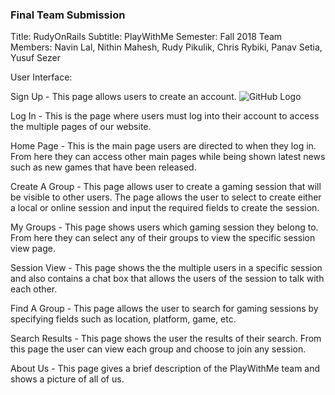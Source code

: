 ### Final Team Submission

Title: RudyOnRails
Subtitle: PlayWithMe
Semester: Fall 2018
Team Members: Navin Lal, Nithin Mahesh, Rudy Pikulik, Chris Rybiki, Panav Setia, Yusuf Sezer


User Interface:

Sign Up - This page allows users to create an account.
![GitHub Logo](/imgs/HomePage.PNG)

Log In - This is the page where users must log into their account to access the multiple pages of our website.

Home Page - This is the main page users are directed to when they log in. From here they can access other main pages while being shown latest news such as new games that have been released.

Create A Group - This page allows user to create a gaming session that will be visible to other users. The page allows the user to select to create either a local or online session and input the required fields to create the session.

My Groups - This page shows users which gaming session they belong to. From here they can select any of their groups to view the specific session view page.

Session View - This page shows the the multiple users in a specific session and also contains a chat box that allows the users of the session to talk with each other.

Find A Group - This page allows the user to search for gaming sessions by specifying fields such as location, platform, game, etc.

Search Results - This page shows the user the results of their search. From this page the user can view each group and choose to join any session.

About Us - This page gives a brief description of the PlayWithMe team and shows a picture of all of us.

 
